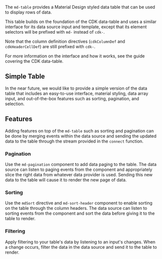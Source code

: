 The `md-table` provides a Material Design styled data table that can be used to display rows of data.

This table builds on the foundation of the CDK data-table and uses a similar interface for its
data source input and template, except that its element selectors will be prefixed with `md-` instead of `cdk-`.

<!-- example(table-basic) -->

Note that the column definition directives (`cdkColumnDef` and `cdkHeaderCellDef`) are still prefixed with `cdk-`.

For more information on the interface and how it works, see the guide covering the CDK data-table.

## Simple Table

In the near future, we would like to provide a simple version of the data table that includes an easy-to-use interface,
material styling, data array input, and out-of-the-box features such as sorting, pagination, and selection.

## Features

Adding features on top of the `md-table` such as sorting and pagination can be done by merging 
events within the data source and sending the updated data to the table through the stream provided
in the `connect` function.

### Pagination

Use the `md-pagination` component to add data paging to the table. The data source can listen to
paging events from the component and appropriately slice the right data from whatever data provider
is used. Sending this new data to the table will cause it to render the new page of data.

<!-- example(table-pagination) -->

### Sorting
Use the `mdSort` directive and `md-sort-header` component to enable sorting on the table through
the column headers. The data source can listen to sorting events from the component and sort the data 
before giving it to the table to render.

<!-- example(table-sorting) -->

### Filtering

Apply filtering to your table's data by listening to an input's changes.
When a change occurs, filter the data in the data source and send it to the table to render.

<!--- example(table-filtering) -->